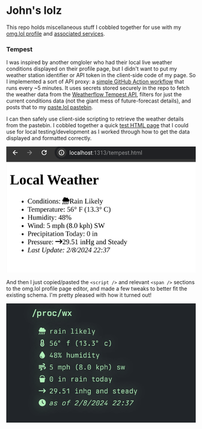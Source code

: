 # John's lolz

This repo holds miscellaneous stuff I cobbled together for use with my [omg.lol profile](https://jbowdre.lol) and [associated services](https://home.omg.lol/referred-by/jbowdre).

### Tempest
I was inspired by another omgloler who had their local live weather conditions displayed on their profile page, but I didn't want to put my weather station identifier or API token in the client-side code of my page. So I implemented a sort of API proxy: a [simple GitHub Action workflow](.github/workflows/tempest.yml) that runs every ~5 minutes. It uses secrets stored securely in the repo to fetch the weather data from the [Weatherflow Tempest API](https://weatherflow.github.io/Tempest/api/), filters for just the current conditions data (not the giant mess of future-forecast details), and posts that to my [paste.lol pastebin](https://paste.jbowdre.lol/tempest.json).

I can then safely use client-side scripting to retrieve the weather details from the pastebin. I cobbled together a quick [test HTML page](tempest.html) that I could use for local testing/development as I worked through how to get the data displayed and formatted correctly.

![Plain, unstyled weather test page](assets/weather-plain.png)

And then I just copied/pasted the `<script />` and relevant `<span />` sections to the omg.lol profile page editor, and made a few tweaks to better fit the existing schema. I'm pretty pleased with how it turned out!

![Groovy styled weather displayed on my profile page](assets/weather-styled.png)
